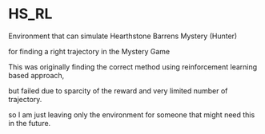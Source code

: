 # HS_RL
Environment that can simulate Hearthstone Barrens Mystery (Hunter)

for finding a right trajectory in the Mystery Game

This was originally finding the correct method using reinforcement learning based approach,

but failed due to sparcity of the reward and very limited number of trajectory.

so I am just leaving only the environment for someone that might need this in the future.


